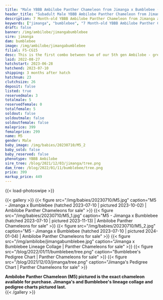 ```yaml
---
title: "Male YBBB Ambilobe Panther Chameleon from Jimanga x Bumblebee (M5)"
header_title: "Subadult Male YBBB Ambilobe Panther Chameleon from Jimanga x Bumblebee | M5"
description: 7 Month-old YBBB Ambilobe Panther Chameleon from Jimanga and Bumblebee. This is the first combo between two of our 5th gen Ambilobe - great ybbb combo! We've included sire and dam dendrograms if available, but you can view our Jimanga or Bumblebee breeder pages for more information.
keywords: ["jimanga", "bumblebee", "7 Month-old YBBB Ambilobe Panther Chameleon", "baby chameleons for sale", "buy panther chameleon", "panther for sale", "ambilobe panther chameleons for sale", "ambilobe panther chameleon for sale"]
draft: false
banner: /img/ambilobe/jimangabumblebee
sire: jimanga
dam: bumblebee
image: /img/ambilobe/jimangabumblebee
filial: F5-CG15
desc: This is the first combo between two of our 5th gen Ambilobe - great ybbb combo!
laid: 2022-08-27
hatchstart: 2023-06-28
hatchend: 2023-07-10
shipping: 3 months after hatch
hatchnum: 23
clutchsize: 26
deposit: false
listed: true
reservedmale: 3
totalmale: 5
reservedfemale: 0
totalfemale: 5
soldout: false
soldoutmale: false
soldoutfemale: false
maleprice: 399
femaleprice: 299
name: M5
gender: Male
baby_image: /img/babies/20230710/M5_2
baby_sold: false
baby_reserved: false
phenotype: YBBB Ambilobe
sire_tree: /blog/2021/12/03/jimanga/tree.png
dam_tree: /blog/2022/01/11/bumblebee/tree.png
price: 399
markup_price: 449
---
```


{{< load-photoswipe >}}

{{< gallery >}}
  {{< figure src="/img/babies/20230710/M5.jpg" caption="M5 - Jimanga x Bumblebee (hatched 2023-07-10 | pictured 2023-10-02) | Ambilobe Panther Chameleons for sale" >}}
  {{< figure src="/img/babies/20230710/M5_1.jpg" caption="M5 - Jimanga x Bumblebee (hatched 2023-07-10 | pictured 2023-11-13) | Ambilobe Panther Chameleons for sale" >}}
  {{< figure src="/img/babies/20230710/M5_2.jpg" caption="M5 - Jimanga x Bumblebee (hatched 2023-07-10 | pictured 2024-01-04) | Ambilobe Panther Chameleons for sale" >}}
  {{< figure src="/img/ambilobe/jimangabumblebee.jpg" caption="Jimanga x Bumblebee Lineage Collage | Panther Chameleons for sale" >}}
  {{< figure src="/blog/2022/01/11/bumblebee/tree.png" caption="Bumblebee's Pedigree Chart | Panther Chameleons for sale" >}}
  {{< figure src="/blog/2021/12/03/jimanga/tree.png" caption="Jimanga's Pedigree Chart | Panther Chameleons for sale" >}}
  <figcaption itemprop="description"><strong>Ambilobe Panther Chameleon (M5) pictured is the exact chameleon available for purchase. Jimanga's and Bumblebee's lineage collage and pedigree charts pictured last.</strong></figcaption>
{{< /gallery >}}
